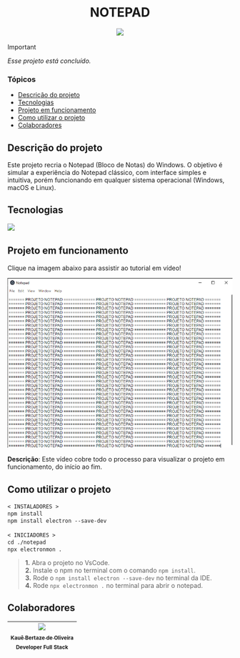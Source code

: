 <h1 align="center">NOTEPAD</h1>

<p align="center">

<img loading="lazy" src="http://img.shields.io/static/v1?label=STATUS&message=CONCLUIDO&color=GREEN&style=for-the-badge"/>

</p>

> [!IMPORTANT]
> *Esse projeto está concluído.*

### Tópicos

- [Descrição do projeto](#descrição-do-projeto)
- [Tecnologias](#tecnologias)
- [Projeto em funcionamento](#projeto-em-funcionamento)
- [Como utilizar o projeto](#como-utilizar-o-projeto)
- [Colaboradores](#colaboradores)

## Descrição do projeto

Este projeto recria o Notepad (Bloco de Notas) do Windows. O objetivo é simular a experiência do Notepad clássico, com interface simples e intuitiva, porém funcionando em qualquer sistema operacional (Windows, macOS e Linux).

## Tecnologias

<div width="140px">
    <img src="https://skillicons.dev/icons?i=javascript,electron,html,css,vscode" />
</div>

## Projeto em funcionamento

Clique na imagem abaixo para assistir ao tutorial em vídeo!

[![Assista ao tutorial](image.png "Como utilizar esse projeto na sua máquina")](https://drive.google.com/file/d/1hqZV1QCOMSwUp57iClJmogbcRFGyBoDB/view?usp=sharing)

**Descrição**: Este vídeo cobre todo o processo para visualizar o projeto em funcionamento, do início ao fim.

## Como utilizar o projeto

```
< INSTALADORES >
npm install
npm install electron --save-dev

< INICIADORES >
cd ./notepad
npx electronmon .
```

> **1.** Abra o projeto no VsCode.<br>
> **2.** Instale o npm no terminal com o comando `npm install`.<br>
> **3.** Rode o `npm install electron --save-dev` no terminal da IDE.<br>
> **4.** Rode `npx electronmon .` no terminal para abrir o notepad.<br>

## Colaboradores

| [<img src="https://avatars.githubusercontent.com/u/69527468?v=4" width=115><br><sub>Kauê Bertaze de Oliveira</sub>](https://github.com/KaueTTS)<br><sub>Developer Full Stack</sub> |
| :---:
